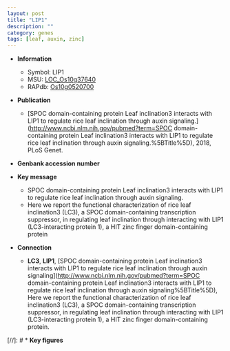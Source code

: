 ```yaml
---
layout: post
title: "LIP1"
description: ""
category: genes
tags: [leaf, auxin, zinc]
---
```


* **Information**  
    + Symbol: LIP1  
    + MSU: [LOC_Os10g37640](http://rice.uga.edu/cgi-bin/ORF_infopage.cgi?orf=LOC_Os10g37640)  
    + RAPdb: [Os10g0520700](https://rapdb.dna.affrc.go.jp/locus/?name=Os10g0520700)  

* **Publication**  
    + [SPOC domain-containing protein Leaf inclination3 interacts with LIP1 to regulate rice leaf inclination through auxin signaling.](http://www.ncbi.nlm.nih.gov/pubmed?term=SPOC domain-containing protein Leaf inclination3 interacts with LIP1 to regulate rice leaf inclination through auxin signaling.%5BTitle%5D), 2018, PLoS Genet.

* **Genbank accession number**  

* **Key message**  
    + SPOC domain-containing protein Leaf inclination3 interacts with LIP1 to regulate rice leaf inclination through auxin signaling.
    + Here we report the functional characterization of rice leaf inclination3 (LC3), a SPOC domain-containing transcription suppressor, in regulating leaf inclination through interacting with LIP1 (LC3-interacting protein 1), a HIT zinc finger domain-containing protein

* **Connection**  
    + __LC3__, __LIP1__, [SPOC domain-containing protein Leaf inclination3 interacts with LIP1 to regulate  rice leaf inclination through auxin signaling](http://www.ncbi.nlm.nih.gov/pubmed?term=SPOC domain-containing protein Leaf inclination3 interacts with LIP1 to regulate  rice leaf inclination through auxin signaling%5BTitle%5D), Here we report the functional characterization of rice leaf inclination3 (LC3), a SPOC domain-containing transcription suppressor,  in regulating leaf inclination through interacting with LIP1 (LC3-interacting protein 1), a HIT zinc finger domain-containing protein.

[//]: # * **Key figures**  


